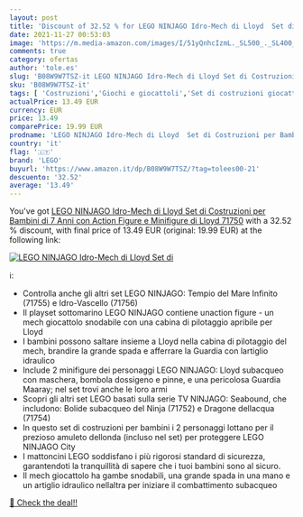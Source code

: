 ```yaml
---
layout: post
title: 'Discount of 32.52 % for LEGO NINJAGO Idro-Mech di Lloyd  Set di '
date: 2021-11-27 00:53:03
image: 'https://m.media-amazon.com/images/I/51yQnhcIzmL._SL500_._SL400_.jpg'
comments: true
category: ofertas
author: 'tole.es'
slug: 'B08W9W7TSZ-it LEGO NINJAGO Idro-Mech di Lloyd Set di Costruzioni per...'
sku: 'B08W9W7TSZ-it'
tags: [ 'Costruzioni','Giochi e giocattoli','Set di costruzioni giocattolo','lego', ]
actualPrice: 13.49 EUR
currency: EUR
price: 13.49
comparePrice: 19.99 EUR
prodname: 'LEGO NINJAGO Idro-Mech di Lloyd  Set di Costruzioni per Bambini di 7 Anni con Action Figure e Minifigure di Lloyd  71750'
country: 'it'
flag: '🇮🇹'
brand: 'LEGO'
buyurl: 'https://www.amazon.it/dp/B08W9W7TSZ/?tag=tolees00-21'
descuento: '32.52'
average: '13.49'
---
```


You've got [LEGO NINJAGO Idro-Mech di Lloyd  Set di Costruzioni per Bambini di 7 Anni con Action Figure e Minifigure di Lloyd  71750](https://www.amazon.it/dp/B08W9W7TSZ/?tag=tolees00-21) with a  32.52 % discount, with final price of 13.49 EUR (original: 19.99 EUR) at the following link:

[![LEGO NINJAGO Idro-Mech di Lloyd  Set di ](https://m.media-amazon.com/images/I/51yQnhcIzmL._SL500_._SL400_.jpg)](https://www.amazon.it/dp/B08W9W7TSZ/?tag=tolees00-21)

ℹ️:

- Controlla anche gli altri set LEGO NINJAGO: Tempio del Mare Infinito (71755) e Idro-Vascello (71756)
- Il playset sottomarino LEGO NINJAGO contiene unaction figure - un mech giocattolo snodabile con una cabina di pilotaggio apribile per Lloyd
- I bambini possono saltare insieme a Lloyd nella cabina di pilotaggio del mech, brandire la grande spada e afferrare la Guardia con lartiglio idraulico
- Include 2 minifigure dei personaggi LEGO NINJAGO: Lloyd subacqueo con maschera, bombola dossigeno e pinne, e una pericolosa Guardia Maaray; nel set trovi anche le loro armi
- Scopri gli altri set LEGO basati sulla serie TV NINJAGO: Seabound, che includono: Bolide subacqueo del Ninja (71752) e Dragone dellacqua (71754)
- In questo set di costruzioni per bambini i 2 personaggi lottano per il prezioso amuleto dellonda (incluso nel set) per proteggere LEGO NINJAGO City
- I mattoncini LEGO soddisfano i più rigorosi standard di sicurezza, garantendoti la tranquillità di sapere che i tuoi bambini sono al sicuro.
- Il mech giocattolo ha gambe snodabili, una grande spada in una mano e un artiglio idraulico nellaltra per iniziare il combattimento subacqueo

[🛒 Check the deal!!](https://www.amazon.it/dp/B08W9W7TSZ/?tag=tolees00-21)
